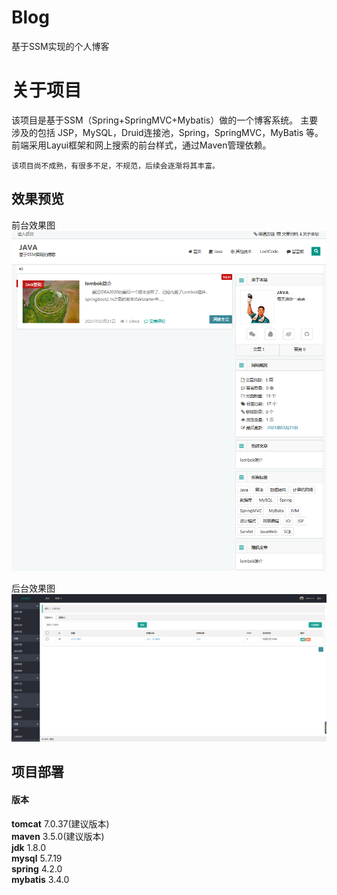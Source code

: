 # Blog
基于SSM实现的个人博客
# 关于项目

该项目是基于SSM（Spring+SpringMVC+Mybatis）做的一个博客系统。
主要涉及的包括 JSP，MySQL，Druid连接池，Spring，SpringMVC，MyBatis 等。
前端采用Layui框架和网上搜索的前台样式，通过Maven管理依赖。 <br/>

```` 
该项目尚不成熟，有很多不足，不规范，后续会逐渐将其丰富。
````
## 效果预览

前台效果图  <br/>
![](https://github.com/sqdsl/Blog/blob/master/uploads/qiantai.png)

后台效果图  <br/>
![](https://github.com/sqdsl/Blog/blob/master/uploads/houtai.png)
<br/>
## 项目部署
#### 版本
**tomcat** 7.0.37(建议版本)  <br/>
**maven** 3.5.0(建议版本)  <br/>
**jdk** 1.8.0   <br/>
**mysql** 5.7.19   <br/>
**spring** 4.2.0   <br/>
**mybatis** 3.4.0   <br/>
